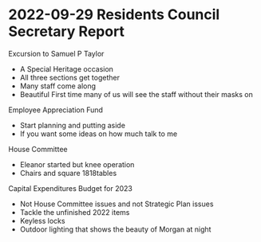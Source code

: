# 2022-09-29 Residents Council Secretary Report

Excursion to Samuel P Taylor

* A Special Heritage occasion
* All three sections get together
* Many staff come along
* Beautiful First time many of us will see the staff without their masks on

Employee Appreciation Fund

* Start planning and putting aside
* If you want some ideas on how much talk to me

House Committee

* Eleanor started but knee operation
* Chairs and square 1818tables


Capital Expenditures Budget for 2023

* Not House Committee issues and not Strategic Plan issues
* Tackle the unfinished 2022 items
* Keyless locks
* Outdoor lighting that shows the beauty of Morgan at night

